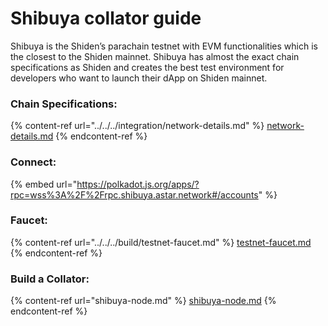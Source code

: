 # Shibuya collator guide

Shibuya is the Shiden’s parachain testnet with EVM functionalities which is the closest to the Shiden mainnet. Shibuya has almost the exact chain specifications as Shiden and creates the best test environment for developers who want to launch their dApp on Shiden mainnet.

### Chain Specifications:

{% content-ref url="../../../integration/network-details.md" %}
[network-details.md](../../../integration/network-details.md)
{% endcontent-ref %}

### Connect:

{% embed url="https://polkadot.js.org/apps/?rpc=wss%3A%2F%2Frpc.shibuya.astar.network#/accounts" %}

### Faucet:

{% content-ref url="../../../build/testnet-faucet.md" %}
[testnet-faucet.md](../../../build/testnet-faucet.md)
{% endcontent-ref %}

### Build a Collator:

{% content-ref url="shibuya-node.md" %}
[shibuya-node.md](shibuya-node.md)
{% endcontent-ref %}

